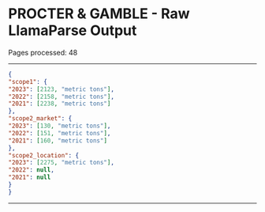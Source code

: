 # PROCTER & GAMBLE - Raw LlamaParse Output

Pages processed: 48

---

```json
{
"scope1": {
"2023": [2123, "metric tons"],
"2022": [2158, "metric tons"],
"2021": [2238, "metric tons"]
},
"scope2_market": {
"2023": [130, "metric tons"],
"2022": [151, "metric tons"],
"2021": [160, "metric tons"]
},
"scope2_location": {
"2023": [2275, "metric tons"],
"2022": null,
"2021": null
}
}
```

---


